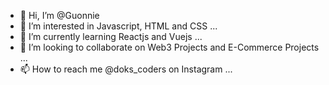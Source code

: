 - 👋 Hi, I’m @Guonnie
- 👀 I’m interested in Javascript, HTML and CSS ...
- 🌱 I’m currently learning Reactjs and Vuejs ...
- 💞️ I’m looking to collaborate on Web3 Projects and E-Commerce Projects ...
- 📫 How to reach me @doks_coders on Instagram ...

<!---
Guonnie/Guonnie is a ✨ special ✨ repository because its `README.md` (this file) appears on your GitHub profile.
You can click the Preview link to take a look at your changes.
--->
